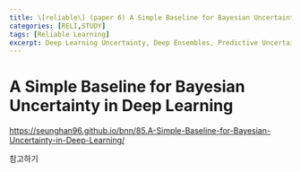 ```yaml
---
title: \[reliable\] (paper 6) A Simple Baseline for Bayesian Uncertainty in Deep Learning
categories: [RELI,STUDY]
tags: [Reliable Learning]
excerpt: Deep Learning Uncertainty, Deep Ensembles, Predictive Uncertainty
---
```


# A Simple Baseline for Bayesian Uncertainty in Deep Learning

https://seunghan96.github.io/bnn/85.A-Simple-Baseline-for-Bayesian-Uncertainty-in-Deep-Learning/

참고하기